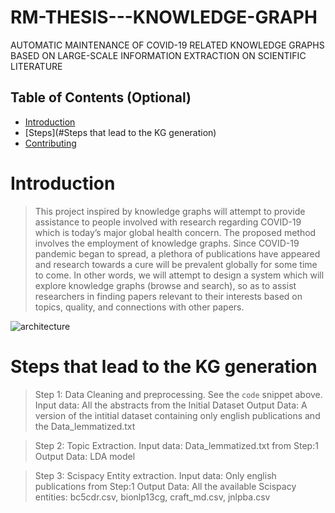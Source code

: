 # RM-THESIS---KNOWLEDGE-GRAPH
AUTOMATIC MAINTENANCE OF COVID-19 RELATED KNOWLEDGE GRAPHS BASED ON LARGE-SCALE INFORMATION EXTRACTION ON SCIENTIFIC LITERATURE

## Table of Contents (Optional)

- [Introduction](#Introduction)
- [Steps](#Steps that lead to the KG generation)
- [Contributing](#contributing)


# Introduction

> This project inspired by knowledge graphs will attempt to provide assistance to people involved with research regarding COVID-19 which is today’s major global health concern. The proposed method involves the employment of knowledge graphs. Since COVID-19 pandemic began to spread, a plethora of publications have appeared and research towards a cure will be prevalent globally for some time to come. In other words, we will attempt to design a system which will explore knowledge graphs (browse and search), so as to assist researchers in finding papers relevant to their interests based on topics, quality, and connections with other papers.

![architecture](https://user-images.githubusercontent.com/18035161/106641608-aea56f80-6587-11eb-94e7-175ba83db9ee.PNG)




# Steps that lead to the KG generation
> Step 1: Data Cleaning and preprocessing. See the `code` snippet above. 
>Input data: All the abstracts from the Initial Dataset
>Output Data: A version of the intitial dataset containing only english publications and the Data_lemmatized.txt



>Step 2: Topic Extraction. 
>Input data: Data_lemmatized.txt from Step:1 
>Output Data: LDA model



>Step 3: Scispacy Entity extraction. 
>Input data: Only english publications from Step:1
>Output Data: All the available Scispacy entities: bc5cdr.csv, bionlp13cg, craft_md.csv, jnlpba.csv





